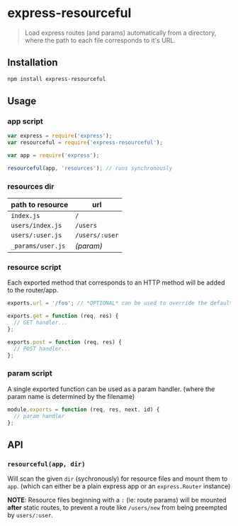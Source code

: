 # express-resourceful

> Load express routes (and params) automatically from a directory, where
> the path to each file corresponds to it's URL.

## Installation

```sh
npm install express-resourceful
```

## Usage

### app script

```js
var express = require('express');
var resourceful = require('express-resourceful');

var app = require('express');

resourceful(app, 'resources'); // runs synchronously
```

### resources dir

| path to resource  | url            |
| ----------------- | -------------- |
| `index.js`        | `/`            |
| `users/index.js`  | `/users`       |
| `users/:user.js`  | `/users/:user` |
| `_params/user.js` | *(param)*      |

### resource script

Each exported method that corresponds to an HTTP method will be added to
the router/app.

```js
exports.url = '/foo'; // *OPTIONAL* can be used to override the default url

exports.get = function (req, res) {
  // GET handler...
};

exports.post = function (req, res) {
  // POST handler...
};
```

### param script

A single exported function can be used as a param handler. (where the param
name is determined by the filename)

```js
module.exports = function (req, res, next, id) {
  // param handler
};
```

## API

### `resourceful(app, dir)`

Will scan the given `dir` (sychronously) for resource files and mount them to
`app`. (which can either be a plain express app or an `express.Router` instance)

**NOTE**: Resource files beginning with a `:` (ie: route params) will be mounted
**after** static routes, to prevent a route like `/users/new` from being preempted
by `users/:user`.
